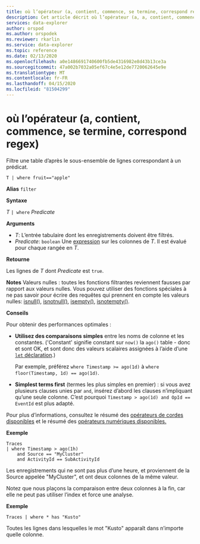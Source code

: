 ```yaml
---
title: où l’opérateur (a, contient, commence, se termine, correspond regex) - Azure Data Explorer ( Microsoft Docs
description: Cet article décrit où l’opérateur (a, a, contient, commence, se termine, correspond regex) dans Azure Data Explorer.
services: data-explorer
author: orspod
ms.author: orspodek
ms.reviewer: rkarlin
ms.service: data-explorer
ms.topic: reference
ms.date: 02/13/2020
ms.openlocfilehash: a0e1486691740600fb5de4316982e8d43b13ce3a
ms.sourcegitcommit: 47a002b7032a05ef67c4e5e12de7720062645e9e
ms.translationtype: MT
ms.contentlocale: fr-FR
ms.lasthandoff: 04/15/2020
ms.locfileid: "81504299"
---
```

# <a name="where-operator-has-contains-startswith-endswith-matches-regex"></a>où l’opérateur (a, contient, commence, se termine, correspond regex)

Filtre une table d’après le sous-ensemble de lignes correspondant à un prédicat.

```kusto
T | where fruit=="apple"
```

**Alias** `filter`

**Syntaxe**

*T* `| where` *Predicate*

**Arguments**

* *T*: L’entrée tabulaire dont les enregistrements doivent être filtrés.
* *Predicate*: `boolean` Une [expression](./scalar-data-types/bool.md) sur les colonnes de *T*. Il est évalué pour chaque rangée en *T*.

**Retourne**

Les lignes de *T* dont *Predicate* est `true`.

**Notes** Valeurs nulles : toutes les fonctions filtrantes reviennent fausses par rapport aux valeurs nulles. Vous pouvez utiliser des fonctions spéciales à ne pas savoir pour écrire des requêtes qui prennent en compte les valeurs nulles: [isnull()](./isnullfunction.md), [isnotnull()](./isnotnullfunction.md), [isempty()](./isemptyfunction.md), [isnotempty()](./isnotemptyfunction.md). 

**Conseils**

Pour obtenir des performances optimales :

* **Utilisez des comparaisons simples** entre les noms de colonne et les constantes. ('Constant' signifie constant sur `now()` la `ago()` table - donc et sont OK, et sont donc des valeurs scalaires assignées à l’aide d’une [ `let` déclaration](./letstatement.md).)

    Par exemple, préférez `where Timestamp >= ago(1d)` à `where floor(Timestamp, 1d) == ago(1d)`.

* **Simplest terms first** (termes les plus simples en premier) : si vous avez plusieurs clauses unies par `and`, insérez d’abord les clauses n’impliquant qu’une seule colonne. C’est pourquoi `Timestamp > ago(1d) and OpId == EventId` est plus adapté.

Pour plus d’informations, consultez le résumé des [opérateurs de cordes disponibles](./datatypes-string-operators.md) et le résumé des [opérateurs numériques disponibles.](./numoperators.md)

**Exemple**

```kusto
Traces
| where Timestamp > ago(1h)
    and Source == "MyCluster"
    and ActivityId == SubActivityId 
```

Les enregistrements qui ne sont pas plus d’une heure, et proviennent de la Source appelée "MyCluster", et ont deux colonnes de la même valeur. 

Notez que nous plaçons la comparaison entre deux colonnes à la fin, car elle ne peut pas utiliser l’index et force une analyse.

**Exemple**

```kusto
Traces | where * has "Kusto"
```

Toutes les lignes dans lesquelles le mot "Kusto" apparaît dans n’importe quelle colonne.